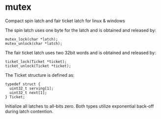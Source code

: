 # mutex
Compact spin latch and fair ticket latch for linux &amp; windows

The spin latch uses one byte for the latch and is obtained and released by:

    mutex_lock(char *latch);
    mutex_unlock(char *latch);
  
The fair ticket latch uses two 32bit words and is obtained and released by:

    ticket_lock(Ticket *ticket);
    ticket_unlock(Ticket *ticket);
  
  The Ticket structure is defined as:
  
    typedef struct {
      uint32_t serving[1];
      uint32_t next[1];
    } Ticket;

Initialize all latches to all-bits zero.  Both types utilize exponential back-off during latch contention.
